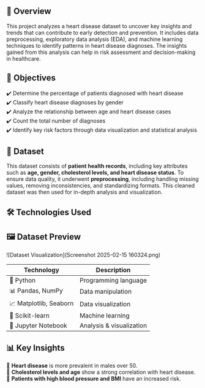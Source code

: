 ## 📌 Overview 
This project analyzes a heart disease dataset to uncover key insights and trends that can contribute to early detection and prevention. It includes data preprocessing, exploratory data analysis (EDA), and machine learning techniques to identify patterns in heart disease diagnoses. The insights gained from this analysis can help in risk assessment and decision-making in healthcare.

## 🎯 Objectives  
✔️ Determine the percentage of patients diagnosed with heart disease  
✔️ Classify heart disease diagnoses by gender  
✔️ Analyze the relationship between age and heart disease cases  
✔️ Count the total number of diagnoses  
✔️ Identify key risk factors through data visualization and statistical analysis  

## 📂 Dataset  
This dataset consists of **patient health records**, including key attributes such as **age, gender, cholesterol levels, and heart disease status**. To ensure data quality, it underwent **preprocessing**, including handling missing values, removing inconsistencies, and standardizing formats. This cleaned dataset was then used for in-depth analysis and visualization.
## 🛠 Technologies Used  

## 🖼 Dataset Preview  
![Dataset Visualization](Screenshot 2025-02-15 160324.png)

| Technology | Description |
|------------|------------|
| 🐍 Python | Programming language |
| 📊 Pandas, NumPy | Data manipulation |
| 📈 Matplotlib, Seaborn | Data visualization |
| 🤖 Scikit-learn | Machine learning |
| 📓 Jupyter Notebook | Analysis & visualization |

## 📊 Key Insights   
🔹 **Heart disease** is more prevalent in males over 50.  
🔹 **Cholesterol levels and age** show a strong correlation with heart disease.  
🔹 **Patients with high blood pressure and BMI** have an increased risk.  
